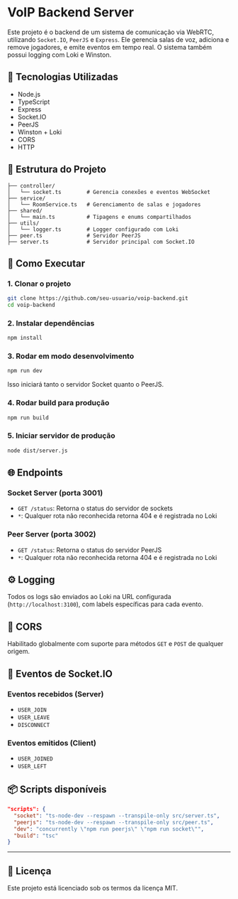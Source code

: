 # VoIP Backend Server

Este projeto é o backend de um sistema de comunicação via WebRTC, utilizando `Socket.IO`, `PeerJS` e `Express`. Ele gerencia salas de voz, adiciona e remove jogadores, e emite eventos em tempo real. O sistema também possui logging com Loki e Winston.

## 🧱 Tecnologias Utilizadas

- Node.js
- TypeScript
- Express
- Socket.IO
- PeerJS
- Winston + Loki
- CORS
- HTTP

## 📁 Estrutura do Projeto

```
├── controller/
│   └── socket.ts        # Gerencia conexões e eventos WebSocket
├── service/
│   └── RoomService.ts   # Gerenciamento de salas e jogadores
├── shared/
│   └── main.ts          # Tipagens e enums compartilhados
├── utils/
│   └── logger.ts        # Logger configurado com Loki
├── peer.ts              # Servidor PeerJS
├── server.ts            # Servidor principal com Socket.IO
```

## 🚀 Como Executar

### 1. Clonar o projeto

```bash
git clone https://github.com/seu-usuario/voip-backend.git
cd voip-backend
```

### 2. Instalar dependências

```bash
npm install
```

### 3. Rodar em modo desenvolvimento

```bash
npm run dev
```

Isso iniciará tanto o servidor Socket quanto o PeerJS.

### 4. Rodar build para produção

```bash
npm run build
```

### 5. Iniciar servidor de produção

```bash
node dist/server.js
```

## 🌐 Endpoints

### Socket Server (porta 3001)

- `GET /status`: Retorna o status do servidor de sockets
- `*`: Qualquer rota não reconhecida retorna 404 e é registrada no Loki

### Peer Server (porta 3002)

- `GET /status`: Retorna o status do servidor PeerJS
- `*`: Qualquer rota não reconhecida retorna 404 e é registrada no Loki

## ⚙️ Logging

Todos os logs são enviados ao Loki na URL configurada (`http://localhost:3100`), com labels específicas para cada evento.

## 🔐 CORS

Habilitado globalmente com suporte para métodos `GET` e `POST` de qualquer origem.

## 🧪 Eventos de Socket.IO

### Eventos recebidos (Server)

- `USER_JOIN`
- `USER_LEAVE`
- `DISCONNECT`

### Eventos emitidos (Client)

- `USER_JOINED`
- `USER_LEFT`

## 📦 Scripts disponíveis

```json
"scripts": {
  "socket": "ts-node-dev --respawn --transpile-only src/server.ts",
  "peerjs": "ts-node-dev --respawn --transpile-only src/peer.ts",
  "dev": "concurrently \"npm run peerjs\" \"npm run socket\"",
  "build": "tsc"
}
```

---

## 📄 Licença

Este projeto está licenciado sob os termos da licença MIT.